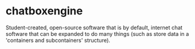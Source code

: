# chatboxengine
Student-created, open-source software that is by default, internet chat software that can be expanded to do many things (such as store data in a 'containers and subcontainers' structure).
